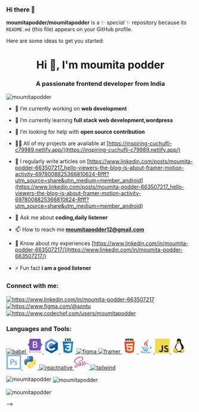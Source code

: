 ### Hi there 👋
**moumitapodder/moumitapodder** is a ✨ _special_ ✨ repository because its `README.md` (this file) appears on your GitHub profile.

Here are some ideas to get you started:

<h1 align="center">Hi 👋, I'm moumita podder</h1>
<h3 align="center">A passionate frontend developer from India</h3>

<p align="left"> <img src="https://media.tenor.com/GVk4jB2u_i8AAAAd/coding.gif" alt="moumitapodder" /> </p>

- 🔭 I’m currently working on **web development**

- 🌱 I’m currently learning **full stack web development,wordpress**

- 🤝 I’m looking for help with **open source contribution**

- 👨‍💻 All of my projects are available at [https://inspiring-cuchufli-c79989.netlify.app/](https://inspiring-cuchufli-c79989.netlify.app/)

- 📝 I regularly write articles on [https://www.linkedin.com/posts/moumita-podder-663507217_hello-viewers-the-blog-is-about-framer-motion-activity-6978008825366810624-Rfff?utm_source=share&utm_medium=member_android](https://www.linkedin.com/posts/moumita-podder-663507217_hello-viewers-the-blog-is-about-framer-motion-activity-6978008825366810624-Rfff?utm_source=share&utm_medium=member_android)

- 💬 Ask me about **coding,daily listener**

- 📫 How to reach me **moumitapodder12@gmail.com**

- 📄 Know about my experiences [https://www.linkedin.com/in/moumita-podder-663507217/](https://www.linkedin.com/in/moumita-podder-663507217/)

- ⚡ Fun fact **i am a good listener**

<h3 align="left">Connect with me:</h3>
<p align="left">
<a href="https://linkedin.com/in/https://www.linkedin.com/in/moumita-podder-663507217" target="blank"><img align="center" src="https://raw.githubusercontent.com/rahuldkjain/github-profile-readme-generator/master/src/images/icons/Social/linked-in-alt.svg" alt="https://www.linkedin.com/in/moumita-podder-663507217" height="30" width="40" /></a>
<a href="https://dribbble.com/https://www.figma.com/@sontu" target="blank"><img align="center" src="https://raw.githubusercontent.com/rahuldkjain/github-profile-readme-generator/master/src/images/icons/Social/dribbble.svg" alt="https://www.figma.com/@sontu" height="30" width="40" /></a>
<a href="https://www.codechef.com/users/https://www.codechef.com/users/moumitapodder" target="blank"><img align="center" src="https://cdn.jsdelivr.net/npm/simple-icons@3.1.0/icons/codechef.svg" alt="https://www.codechef.com/users/moumitapodder" height="30" width="40" /></a>
</p>

<h3 align="left">Languages and Tools:</h3>
<p align="left"> <a href="https://babeljs.io/" target="_blank" rel="noreferrer"> <img src="https://www.vectorlogo.zone/logos/babeljs/babeljs-icon.svg" alt="babel" width="40" height="40"/> </a> <a href="https://getbootstrap.com" target="_blank" rel="noreferrer"> <img src="https://raw.githubusercontent.com/devicons/devicon/master/icons/bootstrap/bootstrap-plain-wordmark.svg" alt="bootstrap" width="40" height="40"/> </a> <a href="https://www.cprogramming.com/" target="_blank" rel="noreferrer"> <img src="https://raw.githubusercontent.com/devicons/devicon/master/icons/c/c-original.svg" alt="c" width="40" height="40"/> </a> <a href="https://www.w3schools.com/css/" target="_blank" rel="noreferrer"> <img src="https://raw.githubusercontent.com/devicons/devicon/master/icons/css3/css3-original-wordmark.svg" alt="css3" width="40" height="40"/> </a> <a href="https://www.figma.com/" target="_blank" rel="noreferrer"> <img src="https://www.vectorlogo.zone/logos/figma/figma-icon.svg" alt="figma" width="40" height="40"/> </a> <a href="https://www.framer.com/" target="_blank" rel="noreferrer"> <img src="https://www.vectorlogo.zone/logos/framer/framer-icon.svg" alt="framer" width="40" height="40"/> </a> <a href="https://www.w3.org/html/" target="_blank" rel="noreferrer"> <img src="https://raw.githubusercontent.com/devicons/devicon/master/icons/html5/html5-original-wordmark.svg" alt="html5" width="40" height="40"/> </a> <a href="https://www.java.com" target="_blank" rel="noreferrer"> <img src="https://raw.githubusercontent.com/devicons/devicon/master/icons/java/java-original.svg" alt="java" width="40" height="40"/> </a> <a href="https://developer.mozilla.org/en-US/docs/Web/JavaScript" target="_blank" rel="noreferrer"> <img src="https://raw.githubusercontent.com/devicons/devicon/master/icons/javascript/javascript-original.svg" alt="javascript" width="40" height="40"/> </a> <a href="https://www.linux.org/" target="_blank" rel="noreferrer"> <img src="https://raw.githubusercontent.com/devicons/devicon/master/icons/linux/linux-original.svg" alt="linux" width="40" height="40"/> </a> <a href="https://www.photoshop.com/en" target="_blank" rel="noreferrer"> <img src="https://raw.githubusercontent.com/devicons/devicon/master/icons/photoshop/photoshop-line.svg" alt="photoshop" width="40" height="40"/> </a> <a href="https://www.python.org" target="_blank" rel="noreferrer"> <img src="https://raw.githubusercontent.com/devicons/devicon/master/icons/python/python-original.svg" alt="python" width="40" height="40"/> </a> <a href="https://reactnative.dev/" target="_blank" rel="noreferrer"> <img src="https://reactnative.dev/img/header_logo.svg" alt="reactnative" width="40" height="40"/> </a> <a href="https://sass-lang.com" target="_blank" rel="noreferrer"> <img src="https://raw.githubusercontent.com/devicons/devicon/master/icons/sass/sass-original.svg" alt="sass" width="40" height="40"/> </a> <a href="https://tailwindcss.com/" target="_blank" rel="noreferrer"> <img src="https://www.vectorlogo.zone/logos/tailwindcss/tailwindcss-icon.svg" alt="tailwind" width="40" height="40"/> </a> </p>

<p><img align="left" src="https://github-readme-stats.vercel.app/api/top-langs?username=moumitapodder&show_icons=true&locale=en&layout=compact" alt="moumitapodder" /></p>

<p>&nbsp;<img align="center" src="https://github-readme-stats.vercel.app/api?username=moumitapodder&show_icons=true&locale=en" alt="moumitapodder" /></p>

<p><img align="center" src="https://github-readme-streak-stats.herokuapp.com/?user=moumitapodder&" alt="moumitapodder" /></p>

-->
